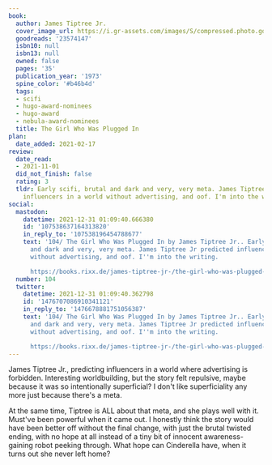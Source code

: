 ```yaml
---
book:
  author: James Tiptree Jr.
  cover_image_url: https://i.gr-assets.com/images/S/compressed.photo.goodreads.com/books/1492086866l/23574147.jpg
  goodreads: '23574147'
  isbn10: null
  isbn13: null
  owned: false
  pages: '35'
  publication_year: '1973'
  spine_color: '#b46b4d'
  tags:
  - scifi
  - hugo-award-nominees
  - hugo-award
  - nebula-award-nominees
  title: The Girl Who Was Plugged In
plan:
  date_added: 2021-02-17
review:
  date_read:
  - 2021-11-01
  did_not_finish: false
  rating: 3
  tldr: Early scifi, brutal and dark and very, very meta. James Tiptree Jr predicted
    influencers in a world without advertising, and oof. I'm into the writing.
social:
  mastodon:
    datetime: 2021-12-31 01:09:40.666380
    id: '107538637164313820'
    in_reply_to: '107538196454788677'
    text: '104/ The Girl Who Was Plugged In by James Tiptree Jr.. Early scifi, brutal
      and dark and very, very meta. James Tiptree Jr predicted influencers in a world
      without advertising, and oof. I''m into the writing.

      https://books.rixx.de/james-tiptree-jr-/the-girl-who-was-plugged-in/ #rixxReads'
  number: 104
  twitter:
    datetime: 2021-12-31 01:09:40.362798
    id: '1476707086910341121'
    in_reply_to: '1476678881751056387'
    text: '104/ The Girl Who Was Plugged In by James Tiptree Jr.. Early scifi, brutal
      and dark and very, very meta. James Tiptree Jr predicted influencers in a world
      without advertising, and oof. I''m into the writing.

      https://books.rixx.de/james-tiptree-jr-/the-girl-who-was-plugged-in/'
---
```


James Tiptree Jr., predicting influencers in a world where advertising is forbidden. Interesting worldbuilding, but the
story felt repulsive, maybe because it was so intentionally superficial? I don't like superficiality any more just
because there's a meta.

At the same time, Tiptree is ALL about that meta, and she plays well with it. Must've been powerful when it came out.
I honestly think the story would have been better off without the final change, with just the brutal twisted ending,
with no hope at all instead of a tiny bit of innocent awareness-gaining robot peeking through. What hope can Cinderella
have, when it turns out she never left home?
